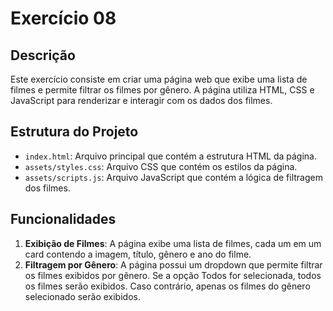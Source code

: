 # Exercício 08

## Descrição

Este exercício consiste em criar uma página web que exibe uma lista de filmes e permite filtrar os filmes por gênero. A página utiliza HTML, CSS e JavaScript para renderizar e interagir com os dados dos filmes.

## Estrutura do Projeto

- `index.html`: Arquivo principal que contém a estrutura HTML da página.
- `assets/styles.css`: Arquivo CSS que contém os estilos da página.
- `assets/scripts.js`: Arquivo JavaScript que contém a lógica de filtragem dos filmes.

## Funcionalidades

1. **Exibição de Filmes**: A página exibe uma lista de filmes, cada um em um card contendo a imagem, título, gênero e ano do filme.
2. **Filtragem por Gênero**: A página possui um dropdown que permite filtrar os filmes exibidos por gênero. Se a opção Todos for selecionada, todos os filmes serão exibidos. Caso contrário, apenas os filmes do gênero selecionado serão exibidos.
